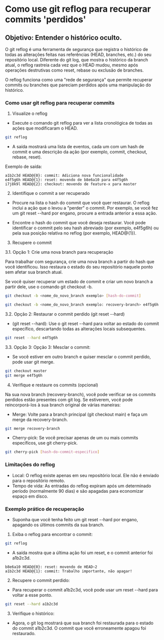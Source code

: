 # Como use git reflog para recuperar commits 'perdidos'

## Objetivo: Entender o histórico oculto.

O git reflog é uma ferramenta de segurança que registra o histórico de todas as alterações feitas nas referências (HEAD, branches, etc.) do seu repositório local. Diferente do git log, que mostra o histórico da branch atual, o reflog rastreia cada vez que o HEAD mudou, mesmo após operações destrutivas como reset, rebase ou exclusão de branches.

O reflog funciona como uma "rede de segurança" que permite recuperar commits ou branches que pareciam perdidos após uma manipulação do histórico.

### Como usar git reflog para recuperar commits

1. Visualize o reflog

- Execute o comando git reflog para ver a lista cronológica de todas as ações que modificaram o HEAD.

```sh
git reflog
```

- A saída mostrará uma lista de eventos, cada um com um hash de commit e uma descrição da ação (por exemplo, commit, checkout, rebase, reset).

Exemplo de saída:
```
a1b2c3d HEAD@{0}: commit: Adiciona nova funcionalidade
e4f5g6h HEAD@{1}: reset: movendo de b8e6a10 para e4f5g6h
i7j8k9l HEAD@{2}: checkout: movendo de feature-x para master
```

2. Identifique o commit a ser recuperado

- Procure na lista o hash do commit que você quer restaurar. O reflog inclui a ação que o levou a "perder" o commit. Por exemplo, se você fez um git reset --hard por engano, procure a entrada anterior a essa ação.

- Encontre o hash do commit que você deseja restaurar. Você pode identificar o commit pelo seu hash abreviado (por exemplo, e4f5g6h) ou pela sua posição relativa no reflog (por exemplo, HEAD@{1}).

3. Recupere o commit

3.1. Opção 1: Crie uma nova branch para recuperação

Para trabalhar com segurança, crie uma nova branch a partir do hash que você identificou. Isso restaura o estado do seu repositório naquele ponto sem afetar sua branch atual.

Se você quiser recuperar um estado de commit e criar um novo branch a partir dele, use o comando git checkout -b.

```sh
git checkout -b <nome_do_novo_branch exemplo> [hash-do-commit]
```

```sh
git checkout -b <nome_do_novo_branch exemplo: recovery-branch> e4f5g6h
```

3.2. Opção 2: Restaurar o commit perdido (git reset --hard)

- (git reset --hard): Use o git reset --hard para voltar ao estado do commit específico, descartando todas as alterações locais subsequentes.

```sh
git reset --hard e4f5g6h
```

3.3. Opção 3: Opção 3: Mesclar o commit:

- Se você estiver em outro branch e quiser mesclar o commit perdido, pode usar git merge.

```sh
git checkout master
git merge e4f5g6h
```

4. Verifique e restaure os commits (opcional)

Na sua nova branch (recovery-branch), você pode verificar se os commits perdidos estão presentes com git log. Se estiverem, você pode reincorporá-los à sua branch original de várias maneiras:

- Merge: Volte para a branch principal (git checkout main) e faça um merge da recovery-branch.

```sh
git merge recovery-branch
```

- Cherry-pick: Se você precisar apenas de um ou mais commits específicos, use git cherry-pick.

```sh
git cherry-pick [hash-do-commit-especifico]
```

### Limitações do reflog

 * Local: O reflog existe apenas em seu repositório local. Ele não é enviado para o repositório remoto.
 * Tempo de vida: As entradas do reflog expiram após um determinado período (normalmente 90 dias) e são apagadas para economizar espaço em disco.

### Exemplo prático de recuperação

- Suponha que você tenha feito um git reset --hard por engano, apagando os últimos commits da sua branch.

1. Exiba o reflog para encontrar o commit:
```sh
git reflog
```

- A saída mostra que a última ação foi um reset, e o commit anterior foi a1b2c3d.

```
b8e6a10 HEAD@{0}: reset: movendo de HEAD~2
a1b2c3d HEAD@{1}: commit: Trabalho importante, não apagar!
```

2. Recupere o commit perdido:

- Para recuperar o commit a1b2c3d, você pode usar um reset --hard para voltar a esse ponto.

```sh
git reset --hard a1b2c3d
```

3. Verifique o histórico:

- Agora, o git log mostrará que sua branch foi restaurada para o estado do commit a1b2c3d. O commit que você erroneamente apagou foi restaurado.

